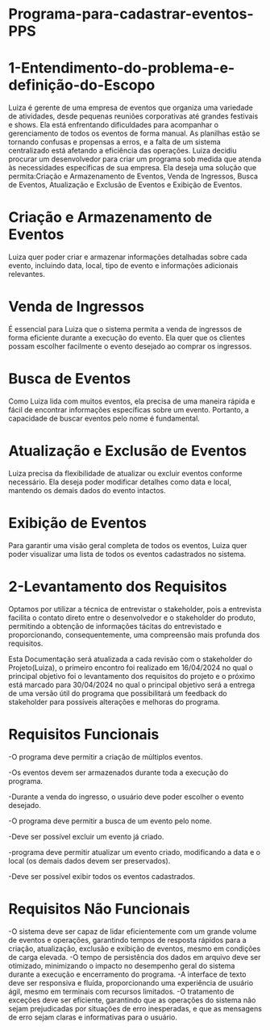 # Programa-para-cadastrar-eventos-PPS
# 1-Entendimento-do-problema-e-definição-do-Escopo
Luiza é gerente de uma empresa de eventos que organiza uma variedade de atividades, desde pequenas reuniões corporativas até grandes festivais e shows. Ela está enfrentando dificuldades para acompanhar o gerenciamento de todos os eventos de forma manual. As planilhas estão se tornando confusas e propensas a erros, e a falta de um sistema centralizado está afetando a eficiência das operações. Luiza decidiu procurar um desenvolvedor para criar um programa sob medida que atenda às necessidades específicas de sua empresa. Ela deseja uma solução que permita:Criação e Armazenamento de Eventos, Venda de Ingressos, Busca de Eventos, Atualização e Exclusão de Eventos e Exibição de Eventos.

# Criação e Armazenamento de Eventos
Luiza quer poder criar e armazenar informações detalhadas sobre cada evento, incluindo data, local, tipo de evento e informações adicionais relevantes.
# Venda de Ingressos
É essencial para Luiza que o sistema permita a venda de ingressos de forma eficiente durante a execução do evento. Ela quer que os clientes possam escolher facilmente o evento desejado ao comprar os ingressos.
# Busca de Eventos
Como Luiza lida com muitos eventos, ela precisa de uma maneira rápida e fácil de encontrar informações específicas sobre um evento. Portanto, a capacidade de buscar eventos pelo nome é fundamental.
# Atualização e Exclusão de Eventos
Luiza precisa da flexibilidade de atualizar ou excluir eventos conforme necessário. Ela deseja poder modificar detalhes como data e local, mantendo os demais dados do evento intactos.
# Exibição de Eventos
Para garantir uma visão geral completa de todos os eventos, Luiza quer poder visualizar uma lista de todos os eventos cadastrados no sistema.

# 2-Levantamento dos Requisitos
Optamos por utilizar a técnica de entrevistar o stakeholder, pois a entrevista facilita o contato direto entre o desenvolvedor e o stakeholder do produto, permitindo a obtenção de informações tácitas do entrevistado e proporcionando, consequentemente, uma compreensão mais profunda dos requisitos.

Esta Documentação será atualizada a cada revisão com o stakeholder do Projeto(Luiza), o primeiro encontro foi realizado em 16/04/2024 no qual o principal objetivo foi o levantamento dos requisitos do projeto e o próximo está marcado para 30/04/2024 no qual o principal objetivo será a entrega de uma versão útil do programa que possibilitará um feedback do stakeholder para possíveis alterações e melhoras do programa.

# Requisitos Funcionais
-O programa deve permitir a criação de múltiplos eventos.

-Os eventos devem ser armazenados durante toda a execução do programa.

-Durante a venda do ingresso, o usuário deve poder escolher o evento desejado.

-O programa deve permitir a busca de um evento pelo nome.

-Deve ser possível excluir um evento já criado.

-programa deve permitir atualizar um evento criado, modificando a data e o local (os demais dados devem ser preservados).

-Deve ser possível exibir todos os eventos cadastrados.

# Requisitos Não Funcionais
-O sistema deve ser capaz de lidar eficientemente com um grande volume de eventos e operações, garantindo tempos de resposta rápidos para a criação, atualização, exclusão e exibição de eventos, mesmo em condições de carga elevada.
-O tempo de persistência dos dados em arquivo deve ser otimizado, minimizando o impacto no desempenho geral do sistema durante a execução e encerramento do programa.
-A interface de texto deve ser responsiva e fluída, proporcionando uma experiência de usuário ágil, mesmo em terminais com recursos limitados.
-O tratamento de exceções deve ser eficiente, garantindo que as operações do sistema não sejam prejudicadas por situações de erro inesperadas, e que as mensagens de erro sejam claras e informativas para o usuário.

